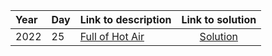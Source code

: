 | Year | Day | Link to description | Link to solution
|:---|:---|:---|:---:|
| 2022 | 25 | [Full of Hot Air](https://adventofcode.com/2022/day/25) | [Solution](https://github.com/versenyi98/programming-contests/tree/master/Advent%20of%20Code/2022/Day%2025%20-%20Full%20of%20Hot%20Air)|
